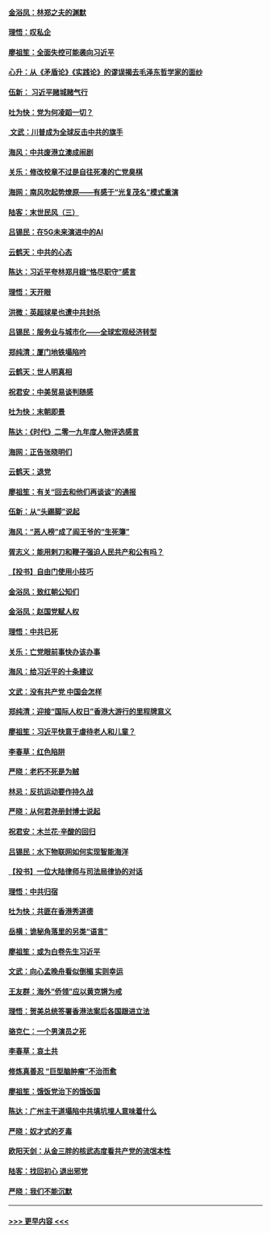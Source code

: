 #### [金浴凤：林郑之夫的渊默](../pages/nsc993/n11737735.md?t=12220744) 
#### [理悟：叹私企](../pages/nsc993/n11737715.md?t=12220744) 
#### [廖祖笙：全面失控可能袭向习近平](../pages/nsc993/n11737704.md?t=12220744) 
#### [心升：从《矛盾论》《实践论》的谬误揭去毛泽东哲学家的面纱](../pages/nsc993/n11736962.md?t=12220744) 
#### [伍新： 习近平赌城赌气行](../pages/nsc993/n11736929.md?t=12220744) 
#### [吐为快：党为何凌蹈一切？](../pages/nsc993/n11736915.md?t=12220744) 
#### [ 文武：川普成为全球反击中共的旗手](../pages/nsc993/n11736882.md?t=12220744) 
#### [海风：中共废港立澳成闹剧](../pages/nsc993/n11735857.md?t=12220744) 
#### [关乐：修改校章不过是自往死凑的亡党臭棋](../pages/nsc993/n11735097.md?t=12220744) 
#### [海网：南风吹起势燎原——有感于“光复茂名”模式重演](../pages/nsc993/n11732308.md?t=12220744) 
#### [陆客：末世民风（三）](../pages/nsc993/n11732211.md?t=12220744) 
#### [吕锡民：在5G未来演进中的AI](../pages/nsc993/n11730010.md?t=12220744) 
#### [云鹤天：中共的心态](../pages/nsc993/n11729906.md?t=12220744) 
#### [陈达：习近平夸林郑月娥“恪尽职守”感言](../pages/nsc993/n11729881.md?t=12220744) 
#### [理悟：天开眼](../pages/nsc993/n11729699.md?t=12220744) 
#### [洪微：英超球星也遭中共封杀](../pages/nsc993/n11727243.md?t=12220744) 
#### [吕锡民：服务业与城市化——全球宏观经济转型](../pages/nsc993/n11725845.md?t=12220744) 
#### [郑纯清：厦门地铁塌陷吟](../pages/nsc993/n11725813.md?t=12220744) 
#### [云鹤天：世人明真相](../pages/nsc993/n11725621.md?t=12220744) 
#### [祝君安：中美贸易谈判随感](../pages/nsc993/n11725609.md?t=12220744) 
#### [吐为快：末朝即景](../pages/nsc993/n11723365.md?t=12220744) 
#### [陈达：《时代》二零一九年度人物评选感言](../pages/nsc993/n11723337.md?t=12220744) 
#### [海网：正告张晓明们](../pages/nsc993/n11723228.md?t=12220744) 
#### [云鹤天：退党](../pages/nsc993/n11723056.md?t=12220744) 
#### [廖祖笙：有关“回去和他们再谈谈”的通报](../pages/nsc993/n11722442.md?t=12220744) 
#### [伍新：从“头踢脚”说起](../pages/nsc993/n11722429.md?t=12220744) 
#### [海风：“恶人榜”成了阎王爷的“生死簿”](../pages/nsc993/n11722272.md?t=12220744) 
#### [胥志义：能用剌刀和鞭子强迫人民共产和公有吗？](../pages/nsc993/n11720569.md?t=12220744) 
#### [【投书】自由门使用小技巧](../pages/nsc993/n11720180.md?t=12220744) 
#### [金浴凤：致红朝公知们](../pages/nsc993/n11720563.md?t=12220744) 
#### [金浴凤：赵国党赋人权](../pages/nsc993/n11720533.md?t=12220744) 
#### [理悟：中共已死](../pages/nsc993/n11720233.md?t=12220744) 
#### [关乐：亡党眼前事快办该办事](../pages/nsc993/n11719160.md?t=12220744) 
#### [海风：给习近平的十条建议](../pages/nsc993/n11717616.md?t=12220744) 
#### [文武：没有共产党 中国会怎样](../pages/nsc993/n11717584.md?t=12220744) 
#### [郑纯清：迎接“国际人权日”香港大游行的里程牌意义](../pages/nsc993/n11717417.md?t=12220744) 
#### [廖祖笙：习近平快意于虐待老人和儿童？](../pages/nsc993/n11715313.md?t=12220744) 
#### [李春草：红色陷阱](../pages/nsc993/n11715029.md?t=12220744) 
#### [严晓：老朽不死是为贼](../pages/nsc993/n11712910.md?t=12220744) 
#### [林忌：反抗运动要作持久战](../pages/nsc993/n11712623.md?t=12220744) 
#### [严晓：从何君尧册封博士说起](../pages/nsc993/n11712465.md?t=12220744) 
#### [祝君安：木兰花·辛酸的回归](../pages/nsc993/n11712381.md?t=12220744) 
#### [吕锡民：水下物联网如何实现智能海洋](../pages/nsc993/n11711158.md?t=12220744) 
#### [【投书】一位大陆律师与司法局律协的对话](../pages/nsc993/n11709675.md?t=12220744) 
#### [理悟：中共归宿](../pages/nsc993/n11710059.md?t=12220744) 
#### [吐为快：共匪在香港秀道德](../pages/nsc993/n11709979.md?t=12220744) 
#### [岳横：诡秘角落里的另类“语言”](../pages/nsc993/n11709792.md?t=12220744) 
#### [廖祖笙：或为白卷先生习近平](../pages/nsc993/n11708330.md?t=12220744) 
#### [文武：向心孟晚舟看似倒楣 实则幸运](../pages/nsc993/n11708236.md?t=12220744) 
#### [王友群：海外“侨领”应以黄克锵为戒](../pages/nsc993/n11706176.md?t=12220744) 
#### [理悟：贺美总统签署香港法案后各国跟进立法](../pages/nsc993/n11706853.md?t=12220744) 
#### [骆克仁：一个男演员之死](../pages/nsc993/n11706677.md?t=12220744) 
#### [李春草：哀土共](../pages/nsc993/n11706255.md?t=12220744) 
#### [修炼真善忍 “巨型脑肿瘤”不治而愈](../pages/nsc993/n11705340.md?t=12220744) 
#### [廖祖笙：饿饭党治下的饿饭国](../pages/nsc993/n11705085.md?t=12220744) 
#### [陈达：广州主干道塌陷中共填坑埋人意味着什么](../pages/nsc993/n11705046.md?t=12220744) 
#### [严晓：奴才式的歹毒](../pages/nsc993/n11704826.md?t=12220744) 
#### [欧阳天剑：从金三胖的核武态度看共产党的流氓本性](../pages/nsc993/n11702238.md?t=12220744) 
#### [陆客：找回初心 退出邪党](../pages/nsc993/n11702213.md?t=12220744) 
#### [严晓：我们不能沉默](../pages/nsc993/n11702110.md?t=12220744) 

----
#### [ >>> 更早内容 <<< ](../indexes/nsc993-earlier.md)
